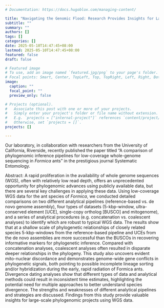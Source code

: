 ```yaml
---
# Documentation: https://docs.hugoblox.com/managing-content/

title: "Navigating the Genomic Flood: Research Provides Insights for Large-Scale Phylogeny with WGS Data"
subtitle: ""
summary: ""
authors: []
tags: []
categories: []
date: 2025-05-10T14:47:45+08:00
lastmod: 2025-05-10T14:47:45+08:00
featured: false
draft: false

# Featured image
# To use, add an image named `featured.jpg/png` to your page's folder.
# Focal points: Smart, Center, TopLeft, Top, TopRight, Left, Right, BottomLeft, Bottom, BottomRight.
image:
  caption: ""
  focal_point: ""
  preview_only: false

# Projects (optional).
#   Associate this post with one or more of your projects.
#   Simply enter your project's folder or file name without extension.
#   E.g. `projects = ["internal-project"]` references `content/project/deep-learning/index.md`.
#   Otherwise, set `projects = []`.
projects: []

---
```


Our laboratory, in collaboration with researchers from the University of California, Riverside, recently published the paper titled “A comparison of phylogenomic inference pipelines for low-coverage whole-genome sequencing in *Formica* ants” in the prestigious journal Systematic Entomology.

<!--more-->

Abstract: A rapid proliferation in the availability of whole genome sequences (WGS), often with relatively low read depth, offers an unprecedented opportunity for phylogenomic advances using publicly available data, but there are several key challenges in applying these data. Using low-coverage WGS data for the ant species of *Formica*, we conducted detailed comparisons on two different analytical pipelines (reference-based vs. de novo genome assembly), four types of datasets (5-kbp-window, ultra-conserved element [UCE], single-copy ortholog [BUSCO] and mitogenome), and a series of analytical procedures (e.g. concatenation vs. coalescent analyses) to identify which are robust to typical WGS data. The results show that at a shallow scale of phylogenetic relationships of closely related species 5-kbp-windows from the reference-based pipeline and UCEs from the de novo assemblies are more successful than the BUSCOs in recovering informative markers for phylogenetic inference. Compared with concatenation analyses, coalescent analyses often resulted in disparate deeper relationships in the phylogeny. This study also uncovers evident mito-nuclear discordance and demonstrates genome-wide gene conflicts in phylogenetic signals, both pointing to possible incomplete lineage sorting and/or hybridization during the early, rapid radiation of Formica ants. Divergence dating analyses show that different types of data and analytical methods could result in inconsistent time estimates, highlighting the potential need for multiple approaches to better understand species divergence. The strengths and weaknesses of different analytical pipelines and strategies are discussed. Findings from this study provide valuable insights for large-scale phylogenomic projects using WGS data.